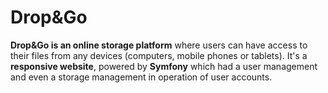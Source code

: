 **Drop&Go**
=========

**Drop&Go is an online storage platform** where users can have access to their files from any devices (computers, mobile phones or tablets).
It's a **responsive website**, powered by **Symfony** which had a user management and even a storage management in operation of user accounts.